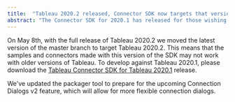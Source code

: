 ```yaml
---
title:  "Tableau 2020.2 released, Connector SDK now targets that version"
abstract: "The Connector SDK for 2020.1 has released for those wishing to target that version. The main SDK branch now targets Tableau 2020.2"
---
```


On May 8th, with the full release of Tableau 2020.2 we moved the latest version of the master branch to target Tableau 2020.2. This means that the samples and connectors made with this version of the SDK may not work with older versions of Tableau. To develop against Tableau 2020.1, please download the [Tableau Connector SDK for Tableau 2020.1](https://github.com/tableau/connector-plugin-sdk/releases/tag/tableau-2020.1) release.

We've updated the packager tool to prepare for the upcoming Connection Dialogs v2 feature, which will allow for more flexible connection dialogs.